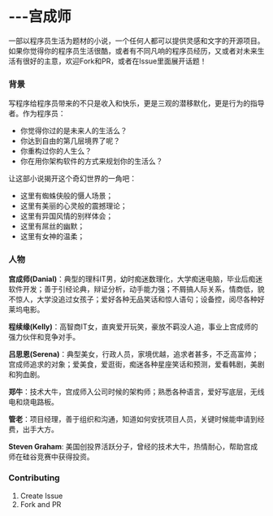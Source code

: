 ---宫成师
===

一部以程序员生活为题材的小说，一个任何人都可以提供灵感和文字的开源项目。如果你觉得你的程序员生活很酷，或者有不同凡响的程序员经历，又或者对未来生活有很好的主意，欢迎Fork和PR，或者在Issue里面展开话题！

### 背景

写程序给程序员带来的不只是收入和快乐，更是三观的潜移默化，更是行为的指导者。作为程序员：
* 你觉得你过的是未来人的生活么？
* 你达到自由的第几层境界了呢？
* 你重构过你的人生么？
* 你在用你架构软件的方式来规划你的生活么？


让这部小说揭开这个奇幻世界的一角吧：
* 这里有蜘蛛侠般的慑人场景；
* 这里有美丽的心灵般的震撼理论；
* 这里有异国风情的别样体会；
* 这里有屌丝的幽默；
* 这里有女神的温柔；

### 人物

**宫成师(Danial)**：典型的理科IT男，幼时痴迷数理化，大学痴迷电脑，毕业后痴迷软件开发；善于引经论典，辩证分析，动手能力强；不屑搞人际关系，情商低，貌不惊人，大学没追过女孩子；爱好各种无品笑话和惊人语句；设备控，阅尽各种好莱坞电影。

**程续缘(Kelly)**：高智商IT女，直爽爱开玩笑，豪放不羁没人追，事业上宫成师的强力伙伴和竞争对手。

**吕思恩(Serena)**：典型美女，行政人员，家境优越，追求者甚多，不乏高富帅；宫成师追求的对象；爱美食，爱逛街，痴迷各种星座笑话和预测，爱看韩剧，美剧和狗血剧。

**郑牛**：技术大牛，宫成师入公司时候的架构师；熟悉各种语言，爱好写底层，无线电和烧电路板。

**管老**：项目经理，善于组织和沟通，知道如何安抚项目人员，关键时候能申请到经费，出手大方。

**Steven Graham**: 美国创投界活跃分子，曾经的技术大牛，热情耐心，帮助宫成师在硅谷竞赛中获得投资。

### Contributing

1. Create Issue
2. Fork and PR
